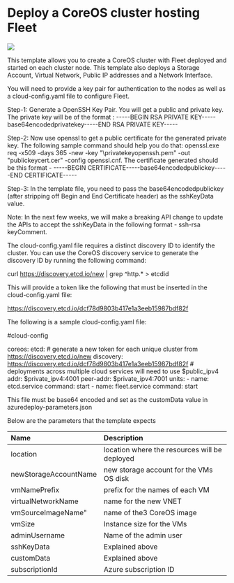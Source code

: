 # Deploy a CoreOS cluster hosting Fleet 

<a href="https://azuredeploy.net/" target="_blank">
    <img src="http://azuredeploy.net/deploybutton.png"/>
</a>

This template allows you to create a CoreOS cluster with Fleet deployed and started on each cluster node. This template also deploys a Storage Account, Virtual Network, Public IP addresses and a Network Interface. 

You will need to provide a key pair for authentication to the nodes as well as a cloud-config.yaml file to configure Fleet.

Step-1: Generate a OpenSSH Key Pair. You will get a public and private key. The private key will be of the format : -----BEGIN RSA PRIVATE KEY-----base64encodedprivatekey-----END RSA PRIVATE KEY-----

Step-2: Now use openssl to get a public certificate for the generated private key. The following sample command should help you do that: openssl.exe req -x509 -days 365 -new -key "<Path>\privatekeyopenssh.pem" -out "publickeycert.cer" -config openssl.cnf. The certificate generated should be this format - -----BEGIN CERTIFICATE-----base64encodedpublickey-----END CERTIFICATE-----

Step-3: In the template file, you need to pass the base64encodedpublickey (after stripping off Begin and End Certificate header) as the sshKeyData value.

Note: In the next few weeks, we will make a breaking API change to update the APIs to accept the sshKeyData in the following format - ssh-rsa <publickey> keyComment.


The cloud-config.yaml file requires a distinct discovery ID to identify the cluster. You can use the CoreOS discovery service to generate the discovery ID by running the following command:

curl https://discovery.etcd.io/new | grep ^http.* > etcdid

This will provide a token like the following that must be inserted in the cloud-config.yaml file:

https://discovery.etcd.io/dcf78d9803b417e1a3eeb15987bdf82f

The following is a sample cloud-config.yaml file:

#cloud-config

coreos:
  etcd:
    # generate a new token for each unique cluster from https://discovery.etcd.io/new
    discovery: https://discovery.etcd.io/dcf78d9803b417e1a3eeb15987bdf82f
    # deployments across multiple cloud services will need to use $public_ipv4
    addr: $private_ipv4:4001
    peer-addr: $private_ipv4:7001
  units:
    - name: etcd.service
      command: start
    - name: fleet.service
      command: start

This file must be base64 encoded and set as the customData value in azuredeploy-parameters.json


Below are the parameters that the template expects

| Name   | Description    |
|:--- |:---|
| location | location where the resources will be deployed |
| newStorageAccountName | new storage account for the VMs OS disk |
| vmNamePrefix | prefix for the names of each VM |
| virtualNetworkName | name for the new VNET |
| vmSourceImageName" | name of the3 CoreOS image |
| vmSize | Instance size for the VMs |
| adminUsername | Name of the admin user | 
| sshKeyData | Explained above |
| customData | Explained above |
| subscriptionId | Azure subscription ID |
